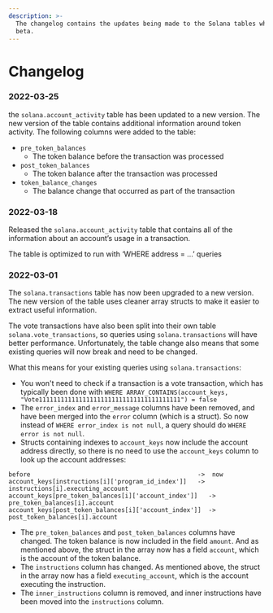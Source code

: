 ```yaml
---
description: >-
  The changelog contains the updates being made to the Solana tables while in
  beta.
---
```


# Changelog

### 2022-03-25

the `solana.account_activity` table has been updated to a new version. The new version of the table contains additional information around token activity. The following columns were added to the table:

* `pre_token_balances`
  * The token balance before the transaction was processed
* `post_token_balances`
  * The token balance after the transaction was processed
* `token_balance_changes`
  * The balance change that occurred as part of the transaction

### 2022-03-18

Released the `solana.account_activity` table that contains all of the information about an account’s usage in a transaction.

The table is optimized to run with ‘WHERE address = …’ queries

### 2022-03-01

The `solana.transactions` table has now been upgraded to a new version. The new version of the table uses cleaner array structs to make it easier to extract useful information.&#x20;

The vote transactions have also been split into their own table `solana.vote_transactions`, so queries using `solana.transactions` will have better performance. Unfortunately, the table change also means that some existing queries will now break and need to be changed.

What this means for your existing queries using `solana.transactions`:

* You won't need to check if a transaction is a vote transaction, which has typically been done with `WHERE ARRAY_CONTAINS(account_keys, "Vote111111111111111111111111111111111111111") = false`
* The `error_index` and `error_message` columns have been removed, and have been merged into the `error` column (which is a struct). So now instead of `WHERE error_index is not null`, a query should do `WHERE error is not null`.
* Structs containing indexes to `account_keys` now include the account address directly, so there is no need to use the `account_keys` column to look up the account addresses:

```
before                                             	->  now
account_keys[instructions[i]['program_id_index']]  	->  instructions[i].executing_account
account_keys[pre_token_balances[i]['account_index']]   ->  pre_token_balances[i].account
account_keys[post_token_balances[i]['account_index']]  ->  post_token_balances[i].account
```

* The `pre_token_balances` and `post_token_balances` columns have changed. The token balance is now included in the field `amount`. And as mentioned above, the struct in the array now has a field `account`, which is the account of the token balance.
* The `instructions` column has changed. As mentioned above, the struct in the array now has a field `executing_account`, which is the account executing the instruction.
* The `inner_instructions` column is removed, and inner instructions have been moved into the `instructions` column.
